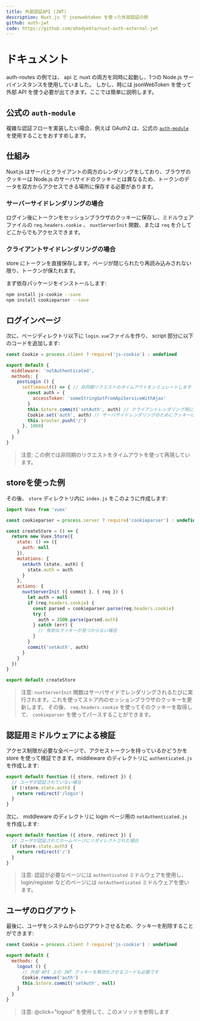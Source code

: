 ```yaml
---
title: 外部認証API (JWT)
description: Nuxt.js で jsonwebtoken を使った外部認証の例
github: auth-jwt
code: https://github.com/ahadyekta/nuxt-auth-external-jwt
---
```


# ドキュメント

auth-routes の例では、 api と nuxt の両方を同時に起動し、1つの Node.js サーバインスタンスを使用していました。
しかし、時には jsonWebToken を使って外部 API を使う必要が出てきます。ここでは簡単に説明します。

## 公式の `auth-module`

複雑な認証フローを実装したい場合、例えば OAuth2 は、公式の [`auth-module`](https://github.com/nuxt-community/auth-module) を使用することをおすすめします。

## 仕組み

Nuxt.js はサーバとクライアントの両方のレンダリングをしており、ブラウザのクッキーは Node.js のサーバサイドのクッキーとは異なるため、トークンのデータを双方からアクセスできる場所に保存する必要があります。

### サーバーサイドレンダリングの場合

ログイン後にトークンをセッションブラウザのクッキーに保存し、ミドルウェアファイルの `req.headers.cookie` 、 `nuxtServerInit` 関数、または `req` を介してどこからでもアクセスできます。

### クライアントサイドレンダリングの場合

store にトークンを直接保存します。ページが閉じられたり再読み込みされない限り、トークンが保たれます。

まず依存パッケージをインストールします:

```bash
npm install js-cookie --save
npm install cookieparser --save
```

## ログインページ

次に、ページディレクトリ以下に `login.vue`ファイルを作り、 script 部分に以下のコードを追加します:

```js
const Cookie = process.client ? require('js-cookie') : undefined

export default {
  middleware: 'notAuthenticated',
  methods: {
    postLogin () {
      setTimeout(() => { // 非同期リクエストのタイムアウトをシミュレートします
        const auth = {
          accessToken: 'someStringGotFromApiServiceWithAjax'
        }
        this.$store.commit('setAuth', auth) // クライアントレンダリング用に変更する
        Cookie.set('auth', auth) // サーバサイドレンダリングのためにクッキーにトークンを保存する
        this.$router.push('/')
      }, 1000)
    }
  }
}
```

> 注意: この例では非同期のリクエストをタイムアウトを使って再現しています。

## storeを使った例

その後、 `store` ディレクトリ内に `index.js` をこのように作成します:

```javascript
import Vuex from 'vuex'

const cookieparser = process.server ? require('cookieparser') : undefined

const createStore = () => {
  return new Vuex.Store({
    state: () => ({
      auth: null
    }),
    mutations: {
      setAuth (state, auth) {
        state.auth = auth
      }
    },
    actions: {
      nuxtServerInit ({ commit }, { req }) {
        let auth = null
        if (req.headers.cookie) {
          const parsed = cookieparser.parse(req.headers.cookie)
          try {
            auth = JSON.parse(parsed.auth)
          } catch (err) {
            // 有効なクッキーが見つからない場合
          }
        }
        commit('setAuth', auth)
      }
    }
  })
}

export default createStore
```

> 注意: `nuxtServerInit` 関数はサーバサイドでレンダリングされるたびに実行されます。これを使ってストア内のセッションブラウザのクッキーを更新します。
その後、 `req.headers.cookie` を使ってそのクッキーを取得して、 `cookieparser` を使ってパースすることができます。

## 認証用ミドルウェアによる検証

アクセス制限が必要な全ページで、アクセストークンを持っているかどうかを store を使って検証できます。middleware のディレクトリに `authenticated.js` を作成します:

```javascript
export default function ({ store, redirect }) {
  // ユーザが認証されていない場合
  if (!store.state.auth) {
    return redirect('/login')
  }
}
```

次に、 middleware のディレクトリに login ページ用の `notAuthenticated.js` を作成します:

```javascript
export default function ({ store, redirect }) {
  // ユーザが認証されてホームページにリダイレクトされた場合
  if (store.state.auth) {
    return redirect('/')
  }
}
```

> 注意: 認証が必要なページには `authenticated` ミドルウェアを使用し、 login/register などのページには `notAuthenticated` ミドルウェアを使います。

## ユーザのログアウト
最後に、ユーザをシステムからログアウトさせるため、クッキーを削除することができます:

```javascript
const Cookie = process.client ? require('js-cookie') : undefined

export default {
  methods: {
    logout () {
      // 外部 API 上の JWT クッキーを無効化させるコードも必要です
      Cookie.remove('auth')
      this.$store.commit('setAuth', null)
    }
  }
}
```

> 注意: @click="logout" を使用して、このメソッドを参照します

